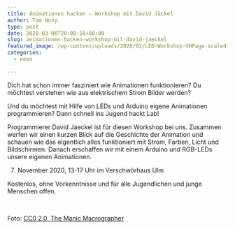 ```yaml
---
title: Animationen hacken – Workshop mit David Jäckel
author: Tom Novy
type: post
date: 2020-03-06T20:08:18+00:00
slug: animationen-hacken-workshop-mit-david-jaeckel
featured_image: /wp-content/uploads/2020/02/LED-Workshop-VHPage-scaled-e1582820495253.jpg
categories:
  - news

---
```

Dich hat schon immer fasziniert wie Animationen funktionieren? Du möchtest verstehen wie aus elektrischem Strom Bilder werden?

Und du möchtest mit Hilfe von LEDs und Arduino eigene Animationen programmieren? Dann schnell ins Jugend hackt Lab!

Programmierer David Jaeckel ist für diesen Workshop bei uns. Zusammen werfen wir einen kurzen Blick auf die Geschichte der Animation und schauen wie das eigentlich alles funktioniert mit Strom, Farben, Licht und Bildschirmen. Danach erschaffen wir mit einem Arduino und RGB-LEDs unsere eigenen Animationen.

7. November 2020, 13-17 Uhr im Verschwörhaus Ulm

Kostenlos, ohne Vorkenntnisse und für alle Jugendlichen und junge Menschen offen.

&nbsp;

Foto: [CC0 2.0, The Manic Macrographer][1]

&nbsp;

 [1]: https://creativecommons.org/licenses/by/2.0/
